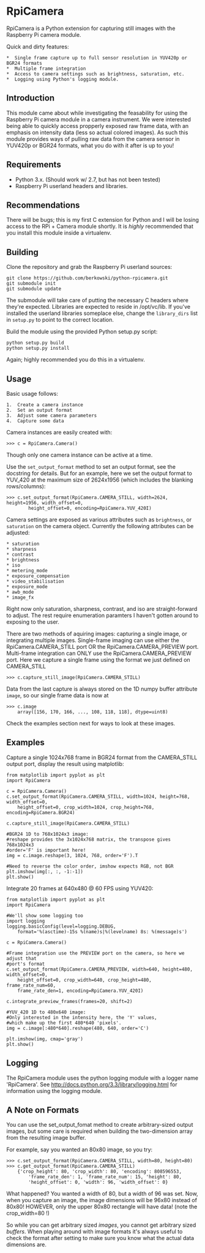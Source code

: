 RpiCamera
=========

RpiCamera is a Python extension for capturing still images with 
the Raspberry Pi camera module.  

Quick and dirty features:
    
    *  Single frame capture up to full sensor resolution in YUV420p or BGR24 formats
    *  Multiple frame integration
    *  Access to camera settings such as brightness, saturation, etc.
    *  Logging using Python's logging module.

Introduction
------------

This module came about while investigating the feasability for using the 
Raspberry Pi camera module in a camera instrument.  We were interested being
able to quickly access propperly exposed raw frame data, with an emphasis
on intensity data (less so actual colored images).  As such this module provides
ways of pulling raw data from the camera sensor in YUV420p or BGR24 formats, what
you do with it after is up to you!

Requirements
------------

*  Python 3.x.  (Should work w/ 2.7, but has not been tested)
*  Raspberry Pi userland headers and libraries. 

Recommendations
---------------

There will be bugs; this is my first C extension for Python and I will be
losing access to the RPi + Camera module shortly.  It is *highly* recommended
that you install this module inside a virtualenv.


Building
--------

Clone the repository and grab the Raspberry Pi userland sources:

    git clone https://github.com/berkowski/python-rpicamera.git
    git submodule init
    git submodule update

The submodule will take care of putting the necessary C headers where they're
expected.  Libraries are expected to reside in /opt/vc/lib.  If you've installed
the userland libraries someplace else, change the `library_dirs` list in `setup.py`
to point to the correct location.

Build the module using the provided Python setup.py script:

    python setup.py build
    python setup.py install

Again; highly recommended you do this in a virtualenv.


Usage
-----

Basic usage follows:

    1.  Create a camera instance
    2.  Set an output format
    3.  Adjust some camera parameters
    4.  Capture some data

Camera instances are easily created with:

    >>> c = RpiCamera.Camera()

Though only one camera instance can be active at a time.

Use the `set_output_format` method to set an output format, see the docstring for details.
But for an example, here we set the output format to YUV_420 at the maximum size
of 2624x1956 (which includes the blanking rows/columns):

    >>> c.set_output_format(RpiCamera.CAMERA_STILL, width=2624, height=1956, width_offset=0,
            height_offset=0, encoding=RpiCamera.YUV_420I)

Camera settings are exposed as various attributes such as `brightness`, or `saturation`
on the camera object.  Currently the following attributes can be adjusted:

    * saturation
    * sharpness
    * contrast
    * brightness
    * iso
    * metering_mode
    * exposure_compensation
    * video_stabilisation
    * exposure_mode
    * awb_mode
    * image_fx

Right now only saturation, sharpness, contrast, and iso are straight-forward to adjust.
The rest require enumeration paramters I haven't gotten around to exposing to the user.

There are two methods of aquiring images: capturing a single image, or integrating
multiple images.  Single-frame imaging can use either the RpiCamera.CAMERA_STILL port OR
the RpiCamera.CAMERA_PREVIEW port.  Multi-frame integration can ONLY use the 
RpiCamera.CAMERA_PREVIEW port.  Here we capture a single frame using the format we
just defined on CAMERA_STILL

    >>> c.capture_still_image(RpiCamera.CAMERA_STILL)

Data from the last capture is always stored on the 1D numpy buffer attribute `image`, 
so our single frame data is now at
    
    >>> c.image
        array([156, 170, 166, ..., 108, 118, 118], dtype=uint8)

Check the examples section next for ways to look at these images.

Examples
--------

Capture a single 1024x768 frame in BGR24 format from the CAMERA_STILL output port, 
display the result using matplotlib:

    from matplotlib import pyplot as plt
    import RpiCamera

    c = RpiCamera.Camera()
    c.set_output_format(RpiCamera.CAMERA_STILL, width=1024, height=768, width_offset=0,
        height_offset=0, crop_width=1024, crop_height=768, encoding=RpiCamera.BGR24)

    c.capture_still_image(RpiCamera.CAMERA_STILL)

    #BGR24 1D to 768x1024x3 image:
    #reshape provides the 3x1024x768 matrix, the transpose gives 768x1024x3
    #order='F' is important here!
    img = c.image.reshape(3, 1024, 768, order='F').T

    #Need to reverse the color order, imshow expects RGB, not BGR
    plt.imshow(img[:, :, -1:-1])
    plt.show()  

Integrate 20 frames at 640x480 @ 60 FPS using YUV420:

    from matplotlib import pyplot as plt
    import RpiCamera

    #We'll show some logging too
    import logging
    logging.basicConfig(level=logging.DEBUG, 
        format='%(asctime)-15s %(name)s|%(levelname) 8s: %(message)s')

    c = RpiCamera.Camera()

    #Frame integration use the PREVIEW port on the camera, so here we adjust that
    #port's format
    c.set_output_format(RpiCamera.CAMERA_PREVIEW, width=640, height=480, width_offset=0,
        height_offset=0, crop_width=640, crop_height=480, frame_rate_num=60,
        frame_rate_den=1, encoding=RpiCamera.YUV_420I)

    c.integrate_preview_frames(frames=20, shift=2)

    #YUV_420 1D to 480x640 image:
    #Only interested in the intensity here, the 'Y' values,
    #which make up the first 480*640 'pixels'.
    img = c.image[:480*640].reshape(480, 640, order='C')

    plt.imshow(img, cmap='gray')
    plt.show()

Logging
-------
The RpiCamera module uses the python logging module with a logger name 'RpiCamera'. See
http://docs.python.org/3.3/library/logging.html for information using the logging module.

A Note on Formats
-----------------

You can use the set_output_fomat method to create arbitrary-sized output images, but some
care is required when building the two-dimension array from the resulting image buffer.

For example, say you wanted an 80x80 image, so you try:

    >>> c.set_output_format(RpiCamera.CAMERA_STILL, width=80, height=80)
    >>> c.get_output_format(RpiCamera.CAMERA_STILL)
        {'crop_height': 80, 'crop_width': 80, 'encoding': 808596553,
            'frame_rate_den': 1, 'frame_rate_num': 15, 'height': 80,
            'height_offset': 0, 'width': 96, 'width_offset': 0}

What happened?  You wanted a width of 80, but a width of 96 was set.  Now, when you capture
an image, the image dimensions will be 96x80 instead of 80x80!  HOWEVER, only the upper
80x80 rectangle will have data! (note the crop_width=80 !)

So while you can get arbitrary sized *images*, you cannot get arbitrary sized *buffers*.
When playing around with image formats it's always useful to check the format after
setting to make sure you know what the actual data dimensions are.
